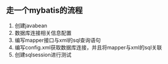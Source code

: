 ## 走一个mybatis的流程
1. 创建javabean
2. 数据库连接相关信息配置
3. 编写mapper接口与xml的sql查询语句
4. 编写config.xml获取数据库连接，并且将mapper与xml的sql关联
5. 创建sqlsession进行测试